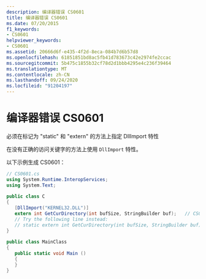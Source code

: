 ```yaml
---
description: 编译器错误 CS0601
title: 编译器错误 CS0601
ms.date: 07/20/2015
f1_keywords:
- CS0601
helpviewer_keywords:
- CS0601
ms.assetid: 20666d6f-e435-4f2d-8eca-084b7d6b57d8
ms.openlocfilehash: 61851851bd8ac5fb41d783673c42e2974fe2ccac
ms.sourcegitcommit: 5b475c1855b32cf78d2d1bbb4295e4c236f39464
ms.translationtype: MT
ms.contentlocale: zh-CN
ms.lasthandoff: 09/24/2020
ms.locfileid: "91204197"
---
```

# <a name="compiler-error-cs0601"></a>编译器错误 CS0601

必须在标记为 "static" 和 "extern" 的方法上指定 DllImport 特性  
  
 在没有正确的访问关键字的方法上使用 `DllImport` 特性。  
  
 以下示例生成 CS0601：  
  
```csharp  
// CS0601.cs  
using System.Runtime.InteropServices;  
using System.Text;  
  
public class C  
{  
   [DllImport("KERNEL32.DLL")]  
   extern int GetCurDirectory(int bufSize, StringBuilder buf);   // CS0601  
   // Try the following line instead:  
   // static extern int GetCurDirectory(int bufSize, StringBuilder buf);  
}  
  
public class MainClass  
{  
   public static void Main ()  
   {  
   }  
}  
```
